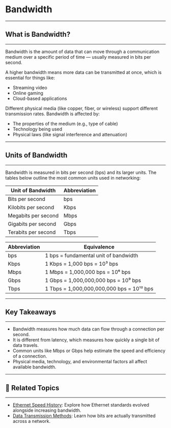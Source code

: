 # Bandwidth

---

## What is Bandwidth?  
---

Bandwidth is the amount of data that can move through a communication medium over a specific period of time — usually measured in bits per second.

A <span class="emphasis">higher bandwidth</span> means <span class="secondEmphasis">more data can be transmitted at once</span>, which is essential for things like:

- <span class="emphasis">Streaming video</span>
- <span class="emphasis">Online gaming</span>
- <span class="emphasis">Cloud-based applications</span>

Different physical media (like copper, fiber, or wireless) support different transmission rates. Bandwidth is affected by:

- The properties of the medium (e.g., type of cable)
- Technology being used
- Physical laws (like signal interference and attenuation)

---

## Units of Bandwidth  
---

Bandwidth is measured in <span class="emphasis">bits per second (bps)</span> and its larger units. The tables below outline the most common units used in networking:

<table class="notesTable">
  <thead>
    <tr class="tableHeader">
      <th class="tableCellHeader">Unit of Bandwidth</th>
      <th class="tableCellHeader">Abbreviation</th>
    </tr>
  </thead>
  <tbody>
    <tr class="tableRow">
      <td class="tableCell">Bits per second</td>
      <td class="tableCell">bps</td>
    </tr>
    <tr class="tableRow">
      <td class="tableCell">Kilobits per second</td>
      <td class="tableCell">Kbps</td>
    </tr>
    <tr class="tableRow">
      <td class="tableCell">Megabits per second</td>
      <td class="tableCell">Mbps</td>
    </tr>
    <tr class="tableRow">
      <td class="tableCell">Gigabits per second</td>
      <td class="tableCell">Gbps</td>
    </tr>
    <tr class="tableRow">
      <td class="tableCell">Terabits per second</td>
      <td class="tableCell">Tbps</td>
    </tr>
  </tbody>
</table>

<table class="notesTable">
  <thead>
    <tr class="tableHeader">
      <th class="tableCellHeader">Abbreviation</th>
      <th class="tableCellHeader">Equivalence</th>
    </tr>
  </thead>
  <tbody>
    <tr class="tableRow">
      <td class="tableCell">bps</td>
      <td class="tableCell">1 bps = fundamental unit of bandwidth</td>
    </tr>
    <tr class="tableRow">
      <td class="tableCell">Kbps</td>
      <td class="tableCell">1 Kbps = 1,000 bps = 10³ bps</td>
    </tr>
    <tr class="tableRow">
      <td class="tableCell">Mbps</td>
      <td class="tableCell">1 Mbps = 1,000,000 bps = 10⁶ bps</td>
    </tr>
    <tr class="tableRow">
      <td class="tableCell">Gbps</td>
      <td class="tableCell">1 Gbps = 1,000,000,000 bps = 10⁹ bps</td>
    </tr>
    <tr class="tableRow">
      <td class="tableCell">Tbps</td>
      <td class="tableCell">1 Tbps = 1,000,000,000,000 bps = 10¹² bps</td>
    </tr>
  </tbody>
</table>

---

## Key Takeaways  
---

- <span class="emphasis">Bandwidth</span> measures how much data can flow through a connection per second.
- It is different from <span class="emphasis">latency</span>, which measures how quickly a single bit of data travels.
- Common units like <span class="emphasis">Mbps</span> or <span class="emphasis">Gbps</span> help estimate the speed and efficiency of a connection.
- Physical media, technology, and environmental factors all affect available bandwidth.

---

## 📎 Related Topics  
---

- <span class="emphasis">[Ethernet Speed History](/corenetworking/l2switching/switching/ethernetspeedshistory)</span>: Explore how Ethernet standards evolved alongside increasing bandwidth.
- <span class="emphasis">[Data Transmission Methods](/corenetworking/tcpipmodel/networkaccess/physical/transmission/datatransmission)</span>: Learn how bits are actually transmitted across a network.